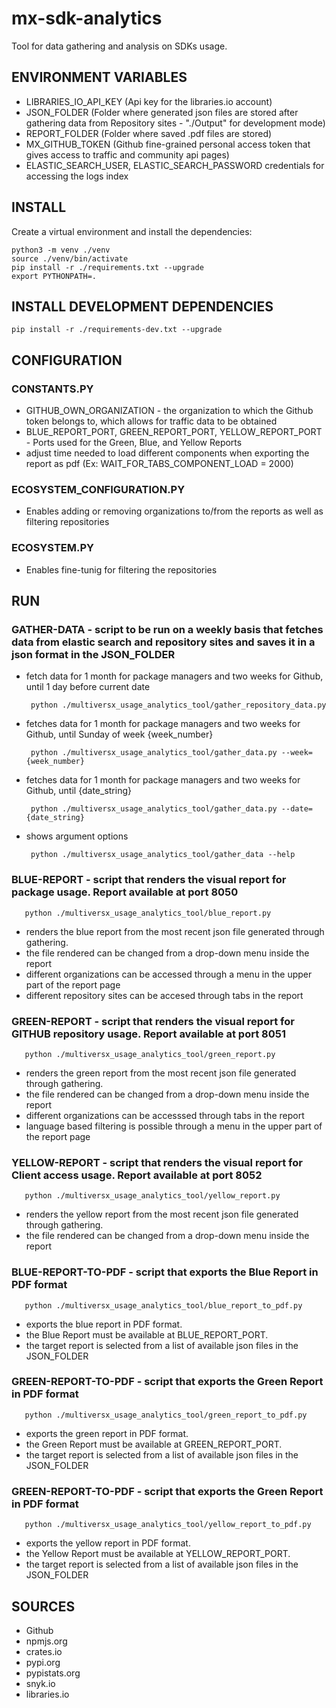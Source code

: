 # mx-sdk-analytics
Tool for data gathering and analysis on SDKs usage.

## ENVIRONMENT VARIABLES
- LIBRARIES_IO_API_KEY (Api key for the libraries.io account)
- JSON_FOLDER (Folder where generated json files are stored after gathering data from Repository sites - "./Output" for development mode)
- REPORT_FOLDER (Folder where saved .pdf files are stored)
- MX_GITHUB_TOKEN (Github fine-grained personal access token that gives access to traffic and community api pages)
- ELASTIC_SEARCH_USER, ELASTIC_SEARCH_PASSWORD credentials for accessing the logs index

## INSTALL
Create a virtual environment and install the dependencies:
```
python3 -m venv ./venv
source ./venv/bin/activate
pip install -r ./requirements.txt --upgrade
export PYTHONPATH=.
```

## INSTALL DEVELOPMENT DEPENDENCIES

```
pip install -r ./requirements-dev.txt --upgrade
```


## CONFIGURATION
### CONSTANTS.PY
- GITHUB_OWN_ORGANIZATION - the organization to which the Github token belongs to, which allows for traffic data to be obtained
- BLUE_REPORT_PORT, GREEN_REPORT_PORT, YELLOW_REPORT_PORT - Ports used for the Green, Blue, and Yellow Reports
- adjust time needed to load different components when exporting the report as pdf (Ex: WAIT_FOR_TABS_COMPONENT_LOAD = 2000)

### ECOSYSTEM_CONFIGURATION.PY
- Enables adding or removing organizations to/from the reports as well as filtering repositories

### ECOSYSTEM.PY
- Enables fine-tunig for filtering the repositories

## RUN
### GATHER-DATA - script to be run on a weekly basis that fetches data from elastic search and repository sites and saves it in a json format in the JSON_FOLDER
- fetch data for 1 month for package managers and two weeks for Github, until 1 day before current date
   ```
    python ./multiversx_usage_analytics_tool/gather_repository_data.py
   ```
- fetches data for 1 month for package managers and two weeks for Github, until Sunday of week {week_number}
   ```
    python ./multiversx_usage_analytics_tool/gather_data.py --week={week_number}
   ```
- fetches data for 1 month for package managers and two weeks for Github, until {date_string}
   ```
    python ./multiversx_usage_analytics_tool/gather_data.py --date={date_string}
   ```
- shows argument options
   ```
    python ./multiversx_usage_analytics_tool/gather_data --help
   ```

### BLUE-REPORT - script that renders the visual report for package usage. Report available at port 8050
```
   python ./multiversx_usage_analytics_tool/blue_report.py
```

 - renders the blue report from the most recent json file generated through gathering.
 - the file rendered can be changed from a drop-down menu inside the report
 - different organizations can be accessed through a menu in the upper part of the report page
 - different repository sites can be accesed through tabs in the report

### GREEN-REPORT - script that renders the visual report for GITHUB repository usage. Report available at port 8051
```
   python ./multiversx_usage_analytics_tool/green_report.py
```

 - renders the green report from the most recent json file generated through gathering.
 - the file rendered can be changed from a drop-down menu inside the report
 - different organizations can be accesssed through tabs in the report
 - language based filtering is possible through a menu in the upper part of the report page

### YELLOW-REPORT - script that renders the visual report for Client access usage. Report available at port 8052
```
   python ./multiversx_usage_analytics_tool/yellow_report.py
```

 - renders the yellow report from the most recent json file generated through gathering.
 - the file rendered can be changed from a drop-down menu inside the report

### BLUE-REPORT-TO-PDF - script that exports the Blue Report in PDF format
```
   python ./multiversx_usage_analytics_tool/blue_report_to_pdf.py
```

 - exports the blue report in PDF format.
 - the Blue Report must be available at BLUE_REPORT_PORT.
 - the target report is selected from a list of available json files in the JSON_FOLDER

 ### GREEN-REPORT-TO-PDF - script that exports the Green Report in PDF format
```
   python ./multiversx_usage_analytics_tool/green_report_to_pdf.py
```

 - exports the green report in PDF format.
 - the Green Report must be available at GREEN_REPORT_PORT.
 - the target report is selected from a list of available json files in the JSON_FOLDER

 ### GREEN-REPORT-TO-PDF - script that exports the Green Report in PDF format
```
   python ./multiversx_usage_analytics_tool/yellow_report_to_pdf.py
```

 - exports the yellow report in PDF format.
 - the Yellow Report must be available at YELLOW_REPORT_PORT.
 - the target report is selected from a list of available json files in the JSON_FOLDER

## SOURCES
- Github
- npmjs.org
- crates.io
- pypi.org
- pypistats.org
- snyk.io
- libraries.io
